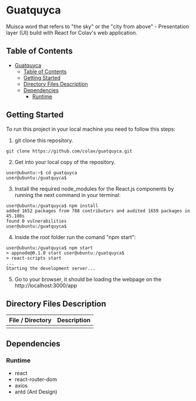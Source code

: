 # Guatquyca

Muisca word that refers to "the sky" or the "city from above" - Presentation layer (UI) build with React for Colav's web application.

## Table of Contents

- [Guatquyca](#guatquyca)
  - [Table of Contents](#table-of-contents)
  - [Getting Started](#getting-started)
  - [Directory Files Description](#directory-files-description)
  - [Dependencies](#dependencies)
    - [Runtime](#runtime)

## Getting Started

To run this project in your local machine you need to follow this steps:

1. git clone this repository.

```
git clone https://github.com/colav/guatquyca.git
```

2. Get into your local copy of the repository.

```
user@ubuntu:~$ cd guatquyca
user@ubuntu:/guatquyca$
```

3. Install the required node_modules for the React.js components by running the next command in your terminal:

```
user@ubuntu:/guatquyca$ npm install
added 1652 packages from 788 contributors and audited 1659 packages in 45.108s
found 0 vulnerabilities
user@ubuntu:/guatquyca$
```

4. Inside the root folder run the comand "npm start":

```
user@ubuntu:/guatquyca$ npm start
> appnode@0.1.0 start user@ubuntu:/guatquyca$
> react-scripts start
...
Starting the development server...
```

5. Go to your browser, it should be loading the webpage on the http://localhost:3000/app

## Directory Files Description

| **File / Directory** | **Description** |
| -------------------- | --------------- |
|                      |                 |

## Dependencies

### Runtime

- react
- react-router-dom
- axios
- antd (Ant Design)

